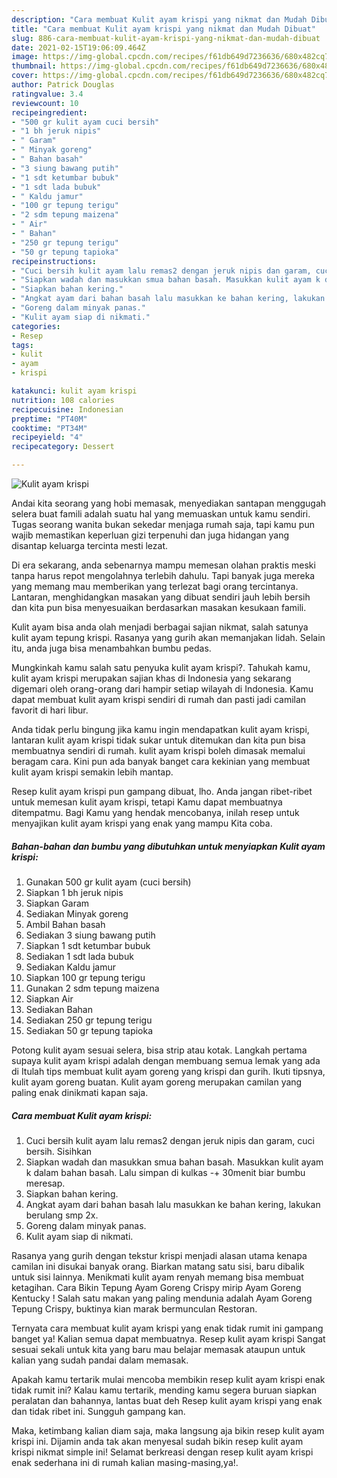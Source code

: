 ```yaml
---
description: "Cara membuat Kulit ayam krispi yang nikmat dan Mudah Dibuat"
title: "Cara membuat Kulit ayam krispi yang nikmat dan Mudah Dibuat"
slug: 886-cara-membuat-kulit-ayam-krispi-yang-nikmat-dan-mudah-dibuat
date: 2021-02-15T19:06:09.464Z
image: https://img-global.cpcdn.com/recipes/f61db649d7236636/680x482cq70/kulit-ayam-krispi-foto-resep-utama.jpg
thumbnail: https://img-global.cpcdn.com/recipes/f61db649d7236636/680x482cq70/kulit-ayam-krispi-foto-resep-utama.jpg
cover: https://img-global.cpcdn.com/recipes/f61db649d7236636/680x482cq70/kulit-ayam-krispi-foto-resep-utama.jpg
author: Patrick Douglas
ratingvalue: 3.4
reviewcount: 10
recipeingredient:
- "500 gr kulit ayam cuci bersih"
- "1 bh jeruk nipis"
- " Garam"
- " Minyak goreng"
- " Bahan basah"
- "3 siung bawang putih"
- "1 sdt ketumbar bubuk"
- "1 sdt lada bubuk"
- " Kaldu jamur"
- "100 gr tepung terigu"
- "2 sdm tepung maizena"
- " Air"
- " Bahan"
- "250 gr tepung terigu"
- "50 gr tepung tapioka"
recipeinstructions:
- "Cuci bersih kulit ayam lalu remas2 dengan jeruk nipis dan garam, cuci bersih. Sisihkan"
- "Siapkan wadah dan masukkan smua bahan basah. Masukkan kulit ayam k dalam bahan basah. Lalu simpan di kulkas -+ 30menit biar bumbu meresap."
- "Siapkan bahan kering."
- "Angkat ayam dari bahan basah lalu masukkan ke bahan kering, lakukan berulang smp 2x."
- "Goreng dalam minyak panas."
- "Kulit ayam siap di nikmati."
categories:
- Resep
tags:
- kulit
- ayam
- krispi

katakunci: kulit ayam krispi 
nutrition: 108 calories
recipecuisine: Indonesian
preptime: "PT40M"
cooktime: "PT34M"
recipeyield: "4"
recipecategory: Dessert

---
```



![Kulit ayam krispi](https://img-global.cpcdn.com/recipes/f61db649d7236636/680x482cq70/kulit-ayam-krispi-foto-resep-utama.jpg)

Andai kita seorang yang hobi memasak, menyediakan santapan menggugah selera buat famili adalah suatu hal yang memuaskan untuk kamu sendiri. Tugas seorang  wanita bukan sekedar menjaga rumah saja, tapi kamu pun wajib memastikan keperluan gizi terpenuhi dan juga hidangan yang disantap keluarga tercinta mesti lezat.

Di era  sekarang, anda sebenarnya mampu memesan olahan praktis meski tanpa harus repot mengolahnya terlebih dahulu. Tapi banyak juga mereka yang memang mau memberikan yang terlezat bagi orang tercintanya. Lantaran, menghidangkan masakan yang dibuat sendiri jauh lebih bersih dan kita pun bisa menyesuaikan berdasarkan masakan kesukaan famili. 

Kulit ayam bisa anda olah menjadi berbagai sajian nikmat, salah satunya kulit ayam tepung krispi. Rasanya yang gurih akan memanjakan lidah. Selain itu, anda juga bisa menambahkan bumbu pedas.

Mungkinkah kamu salah satu penyuka kulit ayam krispi?. Tahukah kamu, kulit ayam krispi merupakan sajian khas di Indonesia yang sekarang digemari oleh orang-orang dari hampir setiap wilayah di Indonesia. Kamu dapat membuat kulit ayam krispi sendiri di rumah dan pasti jadi camilan favorit di hari libur.

Anda tidak perlu bingung jika kamu ingin mendapatkan kulit ayam krispi, lantaran kulit ayam krispi tidak sukar untuk ditemukan dan kita pun bisa membuatnya sendiri di rumah. kulit ayam krispi boleh dimasak memalui beragam cara. Kini pun ada banyak banget cara kekinian yang membuat kulit ayam krispi semakin lebih mantap.

Resep kulit ayam krispi pun gampang dibuat, lho. Anda jangan ribet-ribet untuk memesan kulit ayam krispi, tetapi Kamu dapat membuatnya ditempatmu. Bagi Kamu yang hendak mencobanya, inilah resep untuk menyajikan kulit ayam krispi yang enak yang mampu Kita coba.

<!--inarticleads1-->

##### Bahan-bahan dan bumbu yang dibutuhkan untuk menyiapkan Kulit ayam krispi:

1. Gunakan 500 gr kulit ayam (cuci bersih)
1. Siapkan 1 bh jeruk nipis
1. Siapkan  Garam
1. Sediakan  Minyak goreng
1. Ambil  Bahan basah
1. Sediakan 3 siung bawang putih
1. Siapkan 1 sdt ketumbar bubuk
1. Sediakan 1 sdt lada bubuk
1. Sediakan  Kaldu jamur
1. Siapkan 100 gr tepung terigu
1. Gunakan 2 sdm tepung maizena
1. Siapkan  Air
1. Sediakan  Bahan
1. Sediakan 250 gr tepung terigu
1. Sediakan 50 gr tepung tapioka


Potong kulit ayam sesuai selera, bisa strip atau kotak. Langkah pertama supaya kulit ayam krispi adalah dengan membuang semua lemak yang ada di Itulah tips membuat kulit ayam goreng yang krispi dan gurih. Ikuti tipsnya, kulit ayam goreng buatan. Kulit ayam goreng merupakan camilan yang paling enak dinikmati kapan saja. 

<!--inarticleads2-->

##### Cara membuat Kulit ayam krispi:

1. Cuci bersih kulit ayam lalu remas2 dengan jeruk nipis dan garam, cuci bersih. Sisihkan
1. Siapkan wadah dan masukkan smua bahan basah. Masukkan kulit ayam k dalam bahan basah. Lalu simpan di kulkas -+ 30menit biar bumbu meresap.
1. Siapkan bahan kering.
1. Angkat ayam dari bahan basah lalu masukkan ke bahan kering, lakukan berulang smp 2x.
1. Goreng dalam minyak panas.
1. Kulit ayam siap di nikmati.


Rasanya yang gurih dengan tekstur krispi menjadi alasan utama kenapa camilan ini disukai banyak orang. Biarkan matang satu sisi, baru dibalik untuk sisi lainnya. Menikmati kulit ayam renyah memang bisa membuat ketagihan. Cara Bikin Tepung Ayam Goreng Crispy mirip Ayam Goreng Kentucky ! Salah satu makan yang paling mendunia adalah Ayam Goreng Tepung Crispy, buktinya kian marak bermunculan Restoran. 

Ternyata cara membuat kulit ayam krispi yang enak tidak rumit ini gampang banget ya! Kalian semua dapat membuatnya. Resep kulit ayam krispi Sangat sesuai sekali untuk kita yang baru mau belajar memasak ataupun untuk kalian yang sudah pandai dalam memasak.

Apakah kamu tertarik mulai mencoba membikin resep kulit ayam krispi enak tidak rumit ini? Kalau kamu tertarik, mending kamu segera buruan siapkan peralatan dan bahannya, lantas buat deh Resep kulit ayam krispi yang enak dan tidak ribet ini. Sungguh gampang kan. 

Maka, ketimbang kalian diam saja, maka langsung aja bikin resep kulit ayam krispi ini. Dijamin anda tak akan menyesal sudah bikin resep kulit ayam krispi nikmat simple ini! Selamat berkreasi dengan resep kulit ayam krispi enak sederhana ini di rumah kalian masing-masing,ya!.

